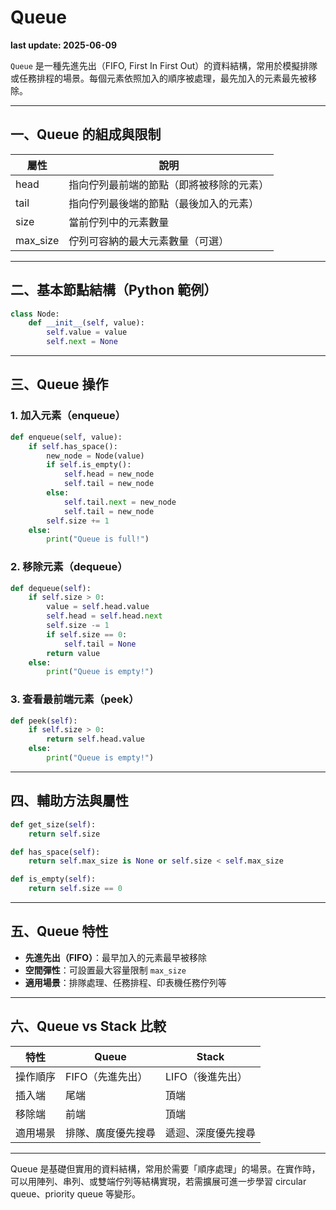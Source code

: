 # Queue

**last update: 2025-06-09**

`Queue` 是一種先進先出（FIFO, First In First Out）的資料結構，常用於模擬排隊或任務排程的場景。每個元素依照加入的順序被處理，最先加入的元素最先被移除。

---

## 一、Queue 的組成與限制

| 屬性     | 說明                          |
|--------|-----------------------------|
| head   | 指向佇列最前端的節點（即將被移除的元素）     |
| tail   | 指向佇列最後端的節點（最後加入的元素）       |
| size   | 當前佇列中的元素數量               |
| max_size | 佇列可容納的最大元素數量（可選）       |

---

## 二、基本節點結構（Python 範例）

```python
class Node:
    def __init__(self, value):
        self.value = value
        self.next = None
```

---

## 三、Queue 操作

### 1. 加入元素（enqueue）

```python
def enqueue(self, value):
    if self.has_space():
        new_node = Node(value)
        if self.is_empty():
            self.head = new_node
            self.tail = new_node
        else:
            self.tail.next = new_node
            self.tail = new_node
        self.size += 1
    else:
        print("Queue is full!")
```

### 2. 移除元素（dequeue）

```python
def dequeue(self):
    if self.size > 0:
        value = self.head.value
        self.head = self.head.next
        self.size -= 1
        if self.size == 0:
            self.tail = None
        return value
    else:
        print("Queue is empty!")
```

### 3. 查看最前端元素（peek）

```python
def peek(self):
    if self.size > 0:
        return self.head.value
    else:
        print("Queue is empty!")
```

---

## 四、輔助方法與屬性

```python
def get_size(self):
    return self.size

def has_space(self):
    return self.max_size is None or self.size < self.max_size

def is_empty(self):
    return self.size == 0
```

---

## 五、Queue 特性

* **先進先出（FIFO）**：最早加入的元素最早被移除
* **空間彈性**：可設置最大容量限制 `max_size`
* **適用場景**：排隊處理、任務排程、印表機任務佇列等

---

## 六、Queue vs Stack 比較

| 特性    | Queue         | Stack         |
| ------- | -------------- | -------------- |
| 操作順序 | FIFO（先進先出） | LIFO（後進先出） |
| 插入端   | 尾端            | 頂端            |
| 移除端   | 前端            | 頂端            |
| 適用場景 | 排隊、廣度優先搜尋   | 遞迴、深度優先搜尋   |

---

Queue 是基礎但實用的資料結構，常用於需要「順序處理」的場景。在實作時，可以用陣列、串列、或雙端佇列等結構實現，若需擴展可進一步學習 circular queue、priority queue 等變形。
